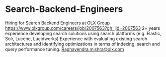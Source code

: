 # Search-Backend-Engineers
Hiring for Search Backend Engineers at OLX Group
https://www.olxgroup.com/careers/job/2007563?gh_jid=2007563
2+ years experience developing search solutions using search platforms (e.g. Elastic, Solr, Lucene, Lucidworks)
Experience with evaluating existing search architectures and identifying optimizations in terms of indexing, search and query performance tuning.
Raghavendra.mishra@olx.com
